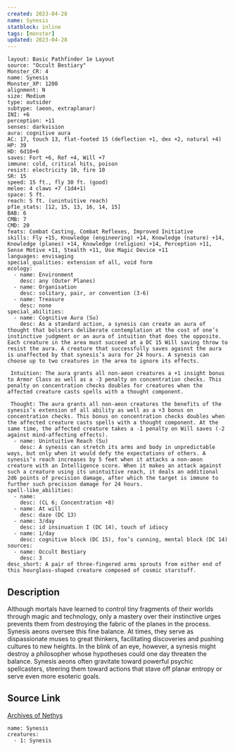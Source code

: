 ```yaml
---
created: 2023-04-28
name: Synesis
statblock: inline
tags: [monster]
updated: 2023-04-28
---
```

```statblock
layout: Basic Pathfinder 1e Layout
source: "Occult Bestiary"
Monster_CR: 4
name: Synesis
Monster_XP: 1200
alignment: N
size: Medium
type: outsider
subtype: (aeon, extraplanar)
INI: +6
perception: +11
senses: darkvision
aura: cognitive aura
AC: 17, touch 13, flat-footed 15 (deflection +1, dex +2, natural +4)
HP: 39
HD: 6d10+6
saves: Fort +6, Ref +4, Will +7
immune: cold, critical hits, poison
resist: electricity 10, fire 10
SR: 15
speed: 15 ft., fly 30 ft. (good)
melee: 4 claws +7 (1d4+1)
space: 5 ft.
reach: 5 ft. (unintuitive reach)
pf1e_stats: [12, 15, 13, 16, 14, 15]
BAB: 6
CMB: 7
CMD: 20
feats: Combat Casting, Combat Reflexes, Improved Initiative
skills: Fly +15, Knowledge (engineering) +14, Knowledge (nature) +14, Knowledge (planes) +14, Knowledge (religion) +14, Perception +11, Sense Motive +11, Stealth +11, Use Magic Device +11
languages: envisaging
special_qualities: extension of all, void form
ecology:
  - name: Environment
    desc: any (Outer Planes)
  - name: Organisation
    desc: solitary, pair, or convention (3-6)
  - name: Treasure
    desc: none
special_abilities:
  - name: Cognitive Aura (Su)
    desc: As a standard action, a synesis can create an aura of thought that bolsters deliberate contemplation at the cost of one’s instinctive judgment or an aura of intuition that does the opposite. Each creature in the area must succeed at a DC 15 Will saving throw to resist the aura. A creature that successfully saves against the aura is unaffected by that synesis’s aura for 24 hours. A synesis can choose up to two creatures in the area to ignore its effects.

 Intuition: The aura grants all non-aeon creatures a +1 insight bonus to Armor Class as well as a -3 penalty on concentration checks. This penalty on concentration checks doubles for creatures when the affected creature casts spells with a thought component.

 Thought: The aura grants all non-aeon creatures the benefits of the synesis’s extension of all ability as well as a +3 bonus on concentration checks. This bonus on concentration checks doubles when the affected creature casts spells with a thought component. At the same time, the affected creature takes a -1 penalty on Will saves (-2 against mind-affecting effects).
  - name: Unintuitive Reach (Su)
    desc: A synesis can stretch its arms and body in unpredictable ways, but only when it would defy the expectations of others. A synesis’s reach increases by 5 feet when it attacks a non-aeon creature with an Intelligence score. When it makes an attack against such a creature using its unintuitive reach, it deals an additional 2d6 points of precision damage, after which the target is immune to further such precision damage for 24 hours.
spell-like_abilities:
  - name:
    desc: (CL 6; Concentration +8)
  - name: At will
    desc: daze (DC 13)
  - name: 3/day
    desc: id insinuation I (DC 14), touch of idiocy
  - name: 1/day
    desc: cognitive block (DC 15), fox’s cunning, mental block (DC 14)
sources:
  - name: Occult Bestiary
    desc: 3
desc_short: A pair of three-fingered arms sprouts from either end of this hourglass-shaped creature composed of cosmic starstuff.
```
## Description
Although mortals have learned to control tiny fragments of their worlds through magic and technology, only a mastery over their instinctive urges prevents them from destroying the fabric of the planes in the process. Synesis aeons oversee this fine balance. At times, they serve as dispassionate muses to great thinkers, facilitating discoveries and pushing cultures to new heights. In the blink of an eye, however, a synesis might destroy a philosopher whose hypotheses could one day threaten the balance. Synesis aeons often gravitate toward powerful psychic spellcasters, steering them toward actions that stave off planar entropy or serve even more esoteric goals.
## Source Link
[Archives of Nethys](https://aonprd.com/MonsterDisplay.aspx?ItemName=Synesis)
```encounter-table
name: Synesis
creatures:
  - 1: Synesis
```
